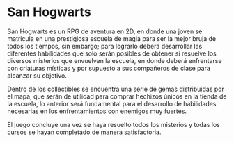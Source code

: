 # San Hogwarts

San Hogwarts es un RPG de aventura en 2D, en donde una joven se matricula en una prestigiosa escuela de magia para ser la mejor bruja de todos los tiempos, sin embargo; para lograrlo deberá desarrollar las diferentes habilidades que solo serán posibles de obtener si resuelve  los diversos misterios que envuelven la escuela, en donde deberá enfrentarse con criaturas místicas y por supuesto a sus compañeros de clase para alcanzar su objetivo.

Dentro de los collectibles se encuentra una serie de gemas distribuidas por el mapa, que serán de utilidad para comprar hechizos únicos en la tienda de la escuela, lo anterior será fundamental para el desarrollo de habilidades necesarias en los enfrentamientos con enemigos muy fuertes.

El juego concluye una vez se haya resuelto todos los misterios y todas los cursos se hayan completado de manera satisfactoria. 

